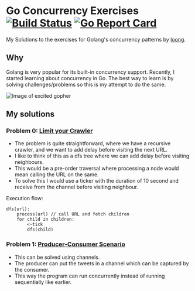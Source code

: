 # Go Concurrency Exercises [![Build Status](https://travis-ci.org/loong/go-concurrency-exercises.svg?branch=main)](https://travis-ci.org/loong/go-concurrency-exercises) [![Go Report Card](https://goreportcard.com/badge/github.com/loong/go-concurrency-exercises)](https://goreportcard.com/report/github.com/loong/go-concurrency-exercises)
My Solutions to the exercises for Golang's concurrency patterns by [loong](https://github.com/loong).

## Why
Golang is very popular for its built-in concurrency support. Recently, I started learning about concurrency in Go.
The best way to learn is by solving challenges/problems so this is my attempt to do the same.

![Image of excited gopher](https://golang.org/doc/gopher/pkg.png)

## My solutions

### Problem 0: [Limit your Crawler](https://github.com/pankajm05/go-concurrency-exercises-solutions/blob/main/0-limit-crawler/main.go)
- The problem is quite straightforward, where we have a recursive crawler, and we want to add delay before visiting the next URL.
- I like to think of this as a dfs tree where we can add delay before visiting neighbours.
- This would be a pre-order traversal where processing a node would mean calling the URL on the same.
- To solve this I would use a ticker with the duration of 10 second and receive from the channel before visiting neighbour.

Execution flow:
```
dfs(url):
    process(url) // call URL and fetch children
    for child in children:
        <-tick
        dfs(child)
```
### Problem 1: [Producer-Consumer Scenario](https://github.com/pankajm05/go-concurrency-exercises-solutions/blob/main/1-producer-consumer/main.go)
- This can be solved using channels.
- The producer can put the tweets in a channel which can be captured by the consumer.
- This way the program can run concurrently instead of running sequentially like earlier.
